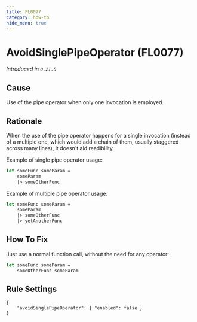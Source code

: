 ```yaml
---
title: FL0077
category: how-to
hide_menu: true
---
```


# AvoidSinglePipeOperator (FL0077)

*Introduced in `0.21.5`*

## Cause

Use of the pipe operator when only one invocation is employed.

## Rationale

When the use of the pipe operator happens for a single invocation (instead of a multiple one, which would add a chain of them, usually staggered across 
many lines), it doesn't aid readibility.

Example of single pipe operator usage:

```fsharp
let someFunc someParam =
    someParam
    |> someOtherFunc
```

Example of multiple pipe operator usage:

```fsharp
let someFunc someParam =
    someParam
    |> someOtherFunc
    |> yetAnotherFunc
```

## How To Fix

Just use a normal function call, without the need for any operator:

```fsharp
let someFunc someParam =
    someOtherFunc someParam
```

## Rule Settings

    {
        "avoidSinglePipeOperator": { "enabled": false }
    }
